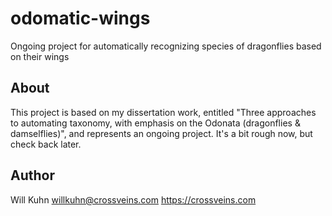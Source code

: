 # odomatic-wings
Ongoing project for automatically recognizing species of dragonflies based on their wings

## About
This project is based on my dissertation work, entitled "Three approaches to automating taxonomy, with emphasis on the Odonata (dragonflies & damselflies)", and represents an ongoing project. It's a bit rough now, but check back later.

## Author
Will Kuhn
willkuhn@crossveins.com
https://crossveins.com
